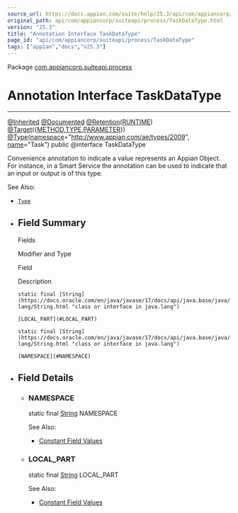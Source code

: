 ```yaml
---
source_url: https://docs.appian.com/suite/help/25.3/api/com/appiancorp/suiteapi/process/TaskDataType.html
original_path: api/com/appiancorp/suiteapi/process/TaskDataType.html
version: "25.3"
title: "Annotation Interface TaskDataType"
page_id: "api/com/appiancorp/suiteapi/process/TaskDataType"
tags: ["appian","docs","v25.3"]
---
```



Package [com.appiancorp.suiteapi.process](package-summary.html)

# Annotation Interface TaskDataType

* * *

[@Inherited](https://docs.oracle.com/en/java/javase/17/docs/api/java.base/java/lang/annotation/Inherited.html "class or interface in java.lang.annotation") [@Documented](https://docs.oracle.com/en/java/javase/17/docs/api/java.base/java/lang/annotation/Documented.html "class or interface in java.lang.annotation") [@Retention](https://docs.oracle.com/en/java/javase/17/docs/api/java.base/java/lang/annotation/Retention.html "class or interface in java.lang.annotation")([RUNTIME](https://docs.oracle.com/en/java/javase/17/docs/api/java.base/java/lang/annotation/RetentionPolicy.html#RUNTIME "class or interface in java.lang.annotation")) [@Target](https://docs.oracle.com/en/java/javase/17/docs/api/java.base/java/lang/annotation/Target.html "class or interface in java.lang.annotation")({[METHOD](https://docs.oracle.com/en/java/javase/17/docs/api/java.base/java/lang/annotation/ElementType.html#METHOD "class or interface in java.lang.annotation"),[TYPE](https://docs.oracle.com/en/java/javase/17/docs/api/java.base/java/lang/annotation/ElementType.html#TYPE "class or interface in java.lang.annotation"),[PARAMETER](https://docs.oracle.com/en/java/javase/17/docs/api/java.base/java/lang/annotation/ElementType.html#PARAMETER "class or interface in java.lang.annotation")}) [@Type](../type/Type.html "annotation interface in com.appiancorp.suiteapi.type")([namespace](../type/Type.html#namespace\(\))\="http://www.appian.com/ae/types/2009", [name](../type/Type.html#name\(\))\="Task") public @interface TaskDataType

Convenience annotation to indicate a value represents an Appian Object. For instance, in a Smart Service the annotation can be used to indicate that an input or output is of this type.

See Also:

-   [`Type`](../type/Type.html "annotation interface in com.appiancorp.suiteapi.type")

-   ## Field Summary

    Fields

    Modifier and Type

    Field

    Description

    `static final [String](https://docs.oracle.com/en/java/javase/17/docs/api/java.base/java/lang/String.html "class or interface in java.lang")`

    `[LOCAL_PART](#LOCAL_PART)`

    `static final [String](https://docs.oracle.com/en/java/javase/17/docs/api/java.base/java/lang/String.html "class or interface in java.lang")`

    `[NAMESPACE](#NAMESPACE)`

-   ## Field Details

    -   ### NAMESPACE

        static final [String](https://docs.oracle.com/en/java/javase/17/docs/api/java.base/java/lang/String.html "class or interface in java.lang") NAMESPACE

        See Also:

        -   [Constant Field Values](../../../../constant-values.html#com.appiancorp.suiteapi.process.TaskDataType.NAMESPACE)

    -   ### LOCAL\_PART

        static final [String](https://docs.oracle.com/en/java/javase/17/docs/api/java.base/java/lang/String.html "class or interface in java.lang") LOCAL\_PART

        See Also:

        -   [Constant Field Values](../../../../constant-values.html#com.appiancorp.suiteapi.process.TaskDataType.LOCAL_PART)